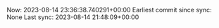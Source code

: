 Now: 2023-08-14 23:36:38.740291+00:00 Earliest commit since sync: None Last sync: 2023-08-14 21:48:09+00:00
